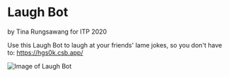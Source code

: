 # Laugh Bot

by Tina Rungsawang for ITP 2020

Use this Laugh Bot to laugh at your friends' lame jokes, so you don't have to: https://hgs0k.csb.app/ 

![Image of Laugh Bot](https://i.ibb.co/xGdLtgj/Screen-Shot-2563-11-03-at-20-02-13.png)
